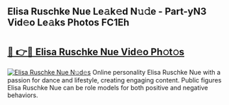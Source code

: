 ## Elisa Ruschke Nue Le𝚊k𝚎d N𝚞𝚍e - Part-yN3 Vid𝚎o Le𝚊ks Photos FC1Eh

# <h2><a href="http://fb5j63.evod.top/?m=Elisa+Ruschke+Nue">🔗 👉🔴 Elisa Ruschke Nue Vid𝚎o Ph𝚘t𝚘s</a></h2>

[![Elisa Ruschke Nue N𝚞d𝚎s](https://i.imgur.com/8V9OHl7.gif)](http://fb5j63.evod.top/?m=Elisa+Ruschke+Nue)
Online personality Elisa Ruschke Nue with a passion for dance and lifestyle, creating engaging content. Public figures Elisa Ruschke Nue can be role models for both positive and negative behaviors. 
